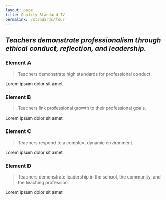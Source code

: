 ```yaml
---
layout: page
title: Quality Standard IV
permalink: /standards/four
---
```


## _Teachers demonstrate professionalism through ethical conduct, reflection, and leadership._

### Element A

> Teachers demonstrate high standards for professional conduct.

Lorem ipsum dolor sit amet

### Element B

> Teachers link professional growth to their professional goals.

Lorem ipsum dolor sit amet

### Element C

> Teachers respond to a complex, dynamic environment.

Lorem ipsum dolor sit amet

### Element D

> Teachers demonstrate leadership in the school, the community, and the teaching profession.

Lorem ipsum dolor sit amet
